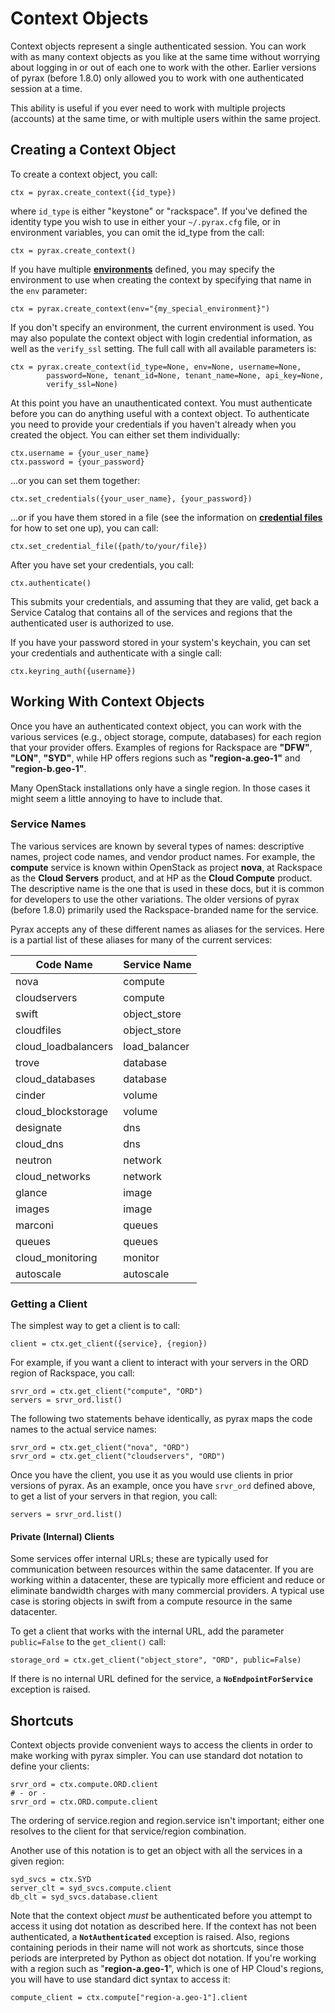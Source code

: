 # Context Objects

Context objects represent a single authenticated session. You can work with as many context objects as you like at the same time without worrying about logging in or out of each one to work with the other. Earlier versions of pyrax (before 1.8.0) only allowed you to work with one authenticated session at a time.

This ability is useful if you ever need to work with multiple projects (accounts) at the same time, or with multiple users within the same project.

## Creating a Context Object

To create a context object, you call:

    ctx = pyrax.create_context({id_type})

where `id_type` is either "keystone" or "rackspace". If you've defined the identity type you wish to use in either your `~/.pyrax.cfg` file, or in environment variables, you can omit the id_type from the call:

    ctx = pyrax.create_context()

If you have multiple **[environments](https://github.com/pycontribs/pyrax/blob/master/docs/getting_started.md#configuration-environments)** defined, you may specify the environment to use when creating the context by specifying that name in the `env` parameter:

    ctx = pyrax.create_context(env="{my_special_environment}")

If you don't specify an environment, the current environment is used. You may also populate the context object with login credential information, as well as the `verify_ssl` setting. The full call with all available parameters is:

    ctx = pyrax.create_context(id_type=None, env=None, username=None,
            password=None, tenant_id=None, tenant_name=None, api_key=None,
            verify_ssl=None)

At this point you have an unauthenticated context. You must authenticate before you can do anything useful with a context object. To authenticate you need to provide your credentials if you haven't already when you created the object. You can either set them individually:

    ctx.username = {your_user_name}
    ctx.password = {your_password}

...or you can set them together:

    ctx.set_credentials({your_user_name}, {your_password})

...or if you have them stored in a file (see the information on **[credential files](https://github.com/pycontribs/pyrax/blob/master/docs/getting_started.md#authenticating)** for how to set one up), you can call:

    ctx.set_credential_file({path/to/your/file})

After you have set your credentials, you call:

    ctx.authenticate()

This submits your credentials, and assuming that they are valid, get back a Service Catalog that contains all of the services and regions that the authenticated user is authorized to use.

If you have your password stored in your system's keychain, you can set your credentials and authenticate with a single call:

    ctx.keyring_auth({username})


## Working With Context Objects

Once you have an authenticated context object, you can work with the various services (e.g., object storage, compute, databases) for each region that your provider offers. Examples of regions for Rackspace are **"DFW"**, **"LON"**, **"SYD"**, while HP offers regions such as **"region-a.geo-1"** and **"region-b.geo-1"**.

Many OpenStack installations only have a single region. In those cases it might seem a little annoying to have to include that.

### Service Names

The various services are known by several types of names: descriptive names, project code names, and vendor product names. For example, the **compute** service is known within OpenStack as project **nova**, at Rackspace as the **Cloud Servers** product, and at HP as the **Cloud Compute** product. The descriptive name is the one that is used in these docs, but it is common for developers to use the other variations. The older versions of pyrax (before 1.8.0) primarily used the Rackspace-branded name for the service.

Pyrax accepts any of these different names as aliases for the services. Here is a partial list of these aliases for many of the current services:

Code Name | Service Name
---- | ----
nova | compute                                                                     
cloudservers | compute                                                             
swift | object_store                                                               
cloudfiles | object_store                                                          
cloud_loadbalancers | load_balancer                                                
trove | database                                                                   
cloud_databases | database                                                         
cinder | volume                                                                    
cloud_blockstorage | volume                                                        
designate | dns                                                                    
cloud_dns | dns                                                                    
neutron | network                                                                  
cloud_networks | network                                                           
glance | image                                                                     
images | image                                                                     
marconi | queues                                                                   
queues | queues                                                                    
cloud_monitoring | monitor                                                         
autoscale | autoscale

### Getting a Client

The simplest way to get a client is to call:

    client = ctx.get_client({service}, {region})

For example, if you want a client to interact with your servers in the ORD region of Rackspace, you call:

    srvr_ord = ctx.get_client("compute", "ORD")
    servers = srvr_ord.list()

The following two statements behave identically, as pyrax maps the code names to the actual service names:

    srvr_ord = ctx.get_client("nova", "ORD")
    srvr_ord = ctx.get_client("cloudservers", "ORD")

Once you have the client, you use it as you would use clients in prior versions of pyrax. As an example, once you have `srvr_ord` defined above, to get a list of your servers in that region, you call:

    servers = srvr_ord.list()

#### Private (Internal) Clients

Some services offer internal URLs; these are typically used for communication between resources within the same datacenter. If you are working within a datacenter, these are typically more efficient and reduce or eliminate bandwidth charges with many commercial providers. A typical use case is storing objects in swift from a compute resource in the same datacenter.

To get a client that works with the internal URL, add the parameter `public=False` to the `get_client()` call:

    storage_ord = ctx.get_client("object_store", "ORD", public=False)

If there is no internal URL defined for the service, a **`NoEndpointForService`** exception is raised.

## Shortcuts

Context objects provide convenient ways to access the clients in order to make working with pyrax simpler. You can use standard dot notation to define your clients:

    srvr_ord = ctx.compute.ORD.client
    # - or -
    srvr_ord = ctx.ORD.compute.client

The ordering of service.region and region.service isn't important; either one resolves to the client for that service/region combination.

Another use of this notation is to get an object with all the services in a given region:

    syd_svcs = ctx.SYD
    server_clt = syd_svcs.compute.client
    db_clt = syd_svcs.database.client

Note that the context object _must_ be authenticated before you attempt to access it using dot notation as described here. If the context has not been authenticated, a **`NotAuthenticated`** exception is raised. Also, regions containing periods in their name will not work as shortcuts, since those periods are interpreted by Python as object dot notation. If you're working with a region such as "**region-a.geo-1**", which is one of HP Cloud's regions, you will have to use standard dict syntax to access it:

    compute_client = ctx.compute["region-a.geo-1"].client
